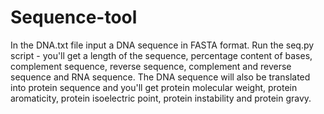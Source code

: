 # Sequence-tool
In the DNA.txt file input a DNA sequence in FASTA format. Run the seq.py script - you'll get a length of the sequence, percentage content of bases, complement sequence, reverse sequence, complement and reverse sequence and RNA sequence. The DNA sequence will also be translated into protein sequence and you'll get protein molecular weight, protein aromaticity, protein isoelectric point, protein instability and protein gravy.
